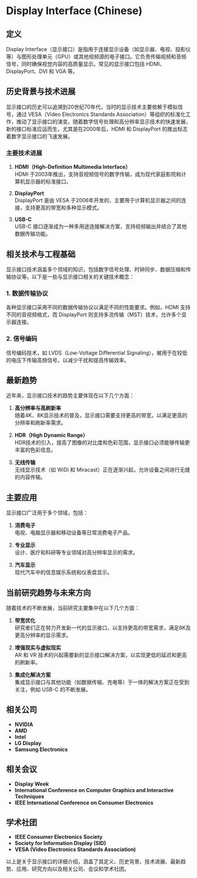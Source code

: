# Display Interface (Chinese)

## 定义

Display Interface（显示接口）是指用于连接显示设备（如显示器、电视、投影仪等）与图形处理单元（GPU）或其他视频源的电子接口。它负责传输视频和音频信号，同时确保视觉内容的高质量显示。常见的显示接口包括 HDMI、DisplayPort、DVI 和 VGA 等。

## 历史背景与技术进展

显示接口的历史可以追溯到20世纪70年代，当时的显示技术主要依赖于模拟信号，通过 VESA（Video Electronics Standards Association）等组织的标准化工作，推动了显示接口的演变。随着数字信号处理和高分辨率显示技术的快速发展，新的接口标准应运而生，尤其是在2000年后，HDMI 和 DisplayPort 的推出标志着数字显示接口的飞速发展。

### 主要技术进展

1. **HDMI（High-Definition Multimedia Interface）**  
   HDMI 于2003年推出，支持音视频信号的数字传输，成为现代家庭影院和计算机显示器的标准接口。

2. **DisplayPort**  
   DisplayPort 是由 VESA 于2006年开发的，主要用于计算机显示器之间的连接，支持更高的带宽和多种显示模式。

3. **USB-C**  
   USB-C 接口逐渐成为一种多用途连接解决方案，支持视频输出并结合了其他数据传输功能。

## 相关技术与工程基础

显示接口技术涵盖多个领域的知识，包括数字信号处理、时钟同步、数据压缩和传输协议等。以下是一些与显示接口相关的关键技术概念：

### 1. 数据传输协议

各种显示接口采用不同的数据传输协议以满足不同的性能要求。例如，HDMI 支持不同的音视频格式，而 DisplayPort 则支持多流传输（MST）技术，允许多个显示器连接。

### 2. 信号编码

信号编码技术，如 LVDS（Low-Voltage Differential Signaling），被用于在较低的电压下传输高频信号，以减少干扰和提高传输效率。

## 最新趋势

近年来，显示接口技术的趋势主要体现在以下几个方面：

1. **高分辨率与高刷新率**  
   随着4K、8K显示技术的普及，显示接口需要支持更高的带宽，以满足更高的分辨率和刷新率需求。

2. **HDR（High Dynamic Range）**  
   HDR技术的引入，提高了图像的对比度和色彩范围，显示接口必须能够传输更丰富的色彩信息。

3. **无线传输**  
   无线显示技术（如 WiDi 和 Miracast）正在逐渐兴起，允许设备之间进行无缝的内容传输。

## 主要应用

显示接口广泛用于多个领域，包括：

1. **消费电子**  
   电视、电脑显示器和移动设备等日常消费电子产品。

2. **专业显示**  
   设计、医疗和科研等专业领域对高分辨率显示的需求。

3. **汽车显示**  
   现代汽车中的信息娱乐系统和仪表盘显示。

## 当前研究趋势与未来方向

随着技术的不断发展，当前研究主要集中在以下几个方面：

1. **带宽优化**  
   研究者们正在努力开发新一代的显示接口，以支持更高的带宽需求，满足8K及更高分辨率的显示需求。

2. **增强现实与虚拟现实**  
   AR 和 VR 技术的兴起需要新的显示接口解决方案，以实现更低的延迟和更高的刷新率。

3. **集成化解决方案**  
   集成显示接口与其他功能（如数据传输、充电等）于一体的解决方案正在受到关注，例如 USB-C 的不断发展。

## 相关公司

- **NVIDIA**  
- **AMD**  
- **Intel**  
- **LG Display**  
- **Samsung Electronics**  

## 相关会议

- **Display Week**  
- **International Conference on Computer Graphics and Interactive Techniques**  
- **IEEE International Conference on Consumer Electronics**  

## 学术社团

- **IEEE Consumer Electronics Society**  
- **Society for Information Display (SID)**  
- **VESA (Video Electronics Standards Association)**  

以上是关于显示接口的详细介绍，涵盖了其定义、历史背景、技术进展、最新趋势、应用、研究方向以及相关公司、会议和学术社团。